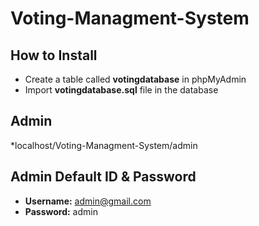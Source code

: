 # Voting-Managment-System

## How to Install

* Create a table called **votingdatabase** in phpMyAdmin
* Import **votingdatabase.sql** file in the database

## Admin
*localhost/Voting-Managment-System/admin

## Admin Default ID & Password
* **Username:** admin@gmail.com
* **Password:** admin
